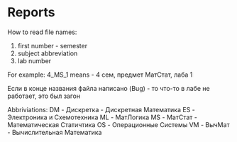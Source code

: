 # Reports 

How to read file names:
1. first number - semester
2. subject abbreviation
3. lab number

For example:
4_MS_1 means - 4 сем, предмет МатСтат, лаба 1

Если в конце названия файла написано (Bug) - то что-то в лабе не работает, это был загон

Abbriviations:
DM - Дискретка - Дискретная Математика
ES - Электроника и Схемотехника
ML - МатЛогика
MS - МатСтат - Математическая Статичтика
OS - Операционные Системы
VM - ВычМат - Вычислительная Математика